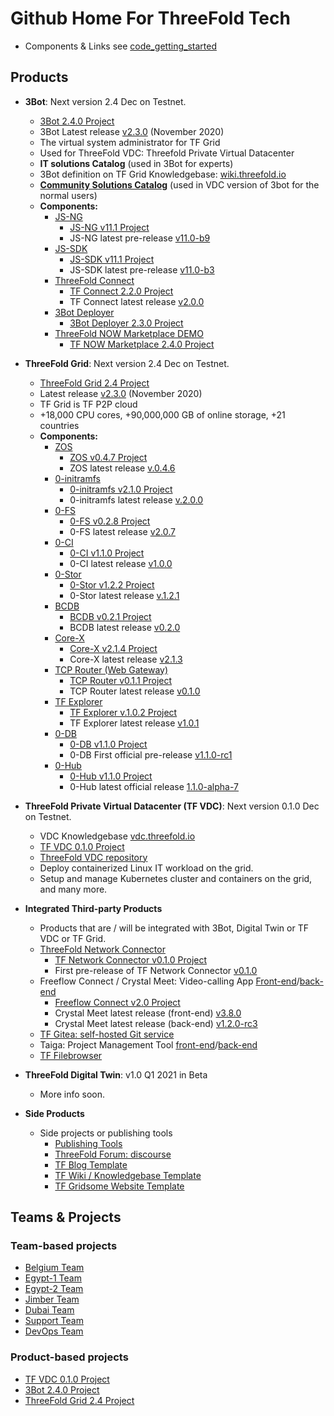 # Github Home For ThreeFold Tech


- Components & Links see [code_getting_started](products/code_getting_started.md)

## Products

- __3Bot__: Next version 2.4 Dec on Testnet. 
  - [3Bot 2.4.0 Project](https://github.com/orgs/threefoldtech/projects/129)
  - 3Bot Latest release [v2.3.0](https://manual.threefold.io/#/release_notes_2.3.0?id=_3bot) (November 2020)
  - The virtual system administrator for TF Grid
  - Used for ThreeFold VDC: Threefold Private Virtual Datacenter
  - **IT solutions Catalog** (used in 3Bot for experts)
  - 3Bot definition on TF Grid Knowledgebase: [wiki.threefold.io](https://wiki.threefold.io/#/grid_what?id=the-3bot)
  - **[Community Solutions Catalog](https://github.com/threefoldtech/vdc-solutions-charts)** (used in VDC version of 3bot for the normal users)
  - **Components:**
    - [JS-NG](https://github.com/threefoldtech/js-ng) 
        - [JS-NG v11.1 Project](https://github.com/threefoldtech/js-ng/projects/1)
        - JS-NG latest pre-release [v11.0-b9](https://github.com/threefoldtech/js-ng/releases/tag/v11.0-b9)
    - [JS-SDK](https://github.com/threefoldtech/js-sdk)
        - [JS-SDK v11.1 Project](https://github.com/threefoldtech/js-sdk/projects/1)
        - JS-SDK latest pre-release [v11.0-b3](https://github.com/threefoldtech/js-sdk/releases/tag/v11.0-b13)
    - [ThreeFold Connect](https://github.com/threefoldtech/3Bot_connect)
        - [TF Connect 2.2.0 Project](https://github.com/threefoldtech/3Bot_connect/projects/2)
        - TF Connect latest release [v2.0.0](https://github.com/threefoldtech/3Bot_connect/releases/tag/v2.0.0)
    - [3Bot Deployer](https://github.com/threefoldtech/js-sdk)
         - [3Bot Deployer 2.3.0 Project](https://github.com/orgs/threefoldtech/projects/113)
    - [ThreeFold NOW Marketplace DEMO](https://marketplace.threefold.io/marketplace/#/)
        - [TF NOW Marketplace 2.4.0 Project](https://github.com/orgs/threefoldtech/projects/126)
  
- **ThreeFold Grid**: Next version 2.4 Dec on Testnet.
  - [ThreeFold Grid 2.4 Project](https://github.com/orgs/threefoldtech/projects/118)
  - Latest release [v2.3.0](https://manual.threefold.io/#/release_notes_2.3.0?id=tf-grid-230-release-notes) (November 2020)
  - TF Grid is TF P2P cloud
  - +18,000 CPU cores, +90,000,000 GB of online storage, +21 countries
  - **Components:**
    - [ZOS](https://github.com/threefoldtech/zos) 
      - [ZOS v0.4.7 Project](https://github.com/orgs/threefoldtech/projects/112)
      - ZOS latest release [v.0.4.6](https://github.com/threefoldtech/zos/releases/tag/v0.4.6)
    - [0-initramfs](https://github.com/threefoldtech/0-initramfs) 
      - [0-initramfs v2.1.0 Project](https://github.com/threefoldtech/0-initramfs/projects/1)
      - 0-initramfs latest release [v.2.0.0](https://github.com/threefoldtech/0-initramfs/releases/tag/v1.5.0-rc1)
    - [0-FS](https://github.com/threefoldtech/0-fs) 
      - [0-FS v0.2.8 Project](https://github.com/threefoldtech/0-fs/projects/1)
      - 0-FS latest release [v2.0.7](https://github.com/threefoldtech/0-fs/releases/tag/v2.0.7)
    - [0-CI](https://github.com/threefoldtech/zeroCI) 
      - [0-CI v1.1.0 Project](https://github.com/threefoldtech/zeroCI/projects/2)
      - 0-CI latest release [v1.0.0](https://github.com/threefoldtech/zeroCI/releases/tag/v1.0.0)
    - [0-Stor](https://github.com/threefoldtech/0-stor) 
      - [0-Stor v1.2.2 Project](https://github.com/threefoldtech/0-stor/projects/3)
      - 0-Stor latest release [v.1.2.1](https://github.com/threefoldtech/0-stor/releases/tag/v1.2.1)
    - [BCDB](https://github.com/threefoldtech/bcdb) 
      - [BCDB v0.2.1 Project](https://github.com/threefoldtech/bcdb/projects/1)
      - BCDB latest release [v0.2.0](https://github.com/threefoldtech/bcdb/releases/tag/v0.2)
    - [Core-X](https://github.com/threefoldtech/corex) 
      - [Core-X v2.1.4 Project](https://github.com/threefoldtech/corex/projects/1)
      - Core-X latest release [v2.1.3](https://github.com/threefoldtech/corex/releases/tag/2.1.3)
    - [TCP Router (Web Gateway)](https://github.com/threefoldtech/tcprouter) 
      - [TCP Router v0.1.1 Project](https://github.com/threefoldtech/tcprouter/projects/1)
      - TCP Router latest release [v0.1.0](https://github.com/threefoldtech/tcprouter/releases/tag/v0.1.0)
    - [TF Explorer](https://github.com/threefoldtech/nodes-explorer) 
      - [TF Explorer v.1.0.2 Project](https://github.com/threefoldtech/nodes-explorer/projects/1)
      - TF Explorer latest release [v1.0.1](https://github.com/threefoldtech/nodes-explorer/releases/tag/v1.0.1)
    - [0-DB](https://github.com/threefoldtech/0-db)
      - [0-DB v1.1.0 Project](https://github.com/threefoldtech/0-db/projects/1)
      - 0-DB First official pre-release [v1.1.0-rc1](https://github.com/threefoldtech/0-db/releases/tag/v1.0.0-rc1)
    - [0-Hub](https://github.com/threefoldtech/0-hub)
      - [0-Hub v1.1.0 Project](https://github.com/threefoldtech/0-hub/projects/1)
      - 0-Hub latest official release [1.1.0-alpha-7](https://github.com/threefoldtech/0-hub/releases/tag/v1.1.0-alpha-7)

- **ThreeFold Private Virtual Datacenter (TF VDC)**: Next version 0.1.0 Dec on Testnet.
    - VDC Knowledgebase [vdc.threefold.io](vdc.threefold.io)
    - [TF VDC 0.1.0 Project](https://github.com/orgs/threefoldtech/projects/121)
    - [ThreeFold VDC repository](https://github.com/threefoldtech/vdc)
    - Deploy containerized Linux IT workload on the grid.
    - Setup and manage Kubernetes cluster and containers on the grid, and many more.

- **Integrated Third-party Products**
    - Products that are / will be integrated with 3Bot, Digital Twin or TF VDC or TF Grid.
    - [ThreeFold Network Connector](https://github.com/threefoldtech/yggdrasil-desktop-client)
      - [TF Network Connector v0.1.0 Project](https://github.com/threefoldtech/yggdrasil-desktop-client/projects/1)
      - First pre-release of TF Network Connector [v0.1.0](https://github.com/threefoldtech/yggdrasil-desktop-client/releases/tag/v0.1.0)
    - Freeflow Connect / Crystal Meet: Video-calling App [Front-end](https://github.com/crystaluniverse/crystalmeet_frontend)/[back-end](https://github.com/crystaluniverse/crystalmeet_backend)
      - [Freeflow Connect v2.0 Project](https://github.com/orgs/threefoldtech/projects/82)
      - Crystal Meet latest release (front-end) [v3.8.0](https://github.com/crystaluniverse/crystalmeet_frontend/releases/tag/v3.8.0)
      - Crystal Meet latest release (back-end) [v1.2.0-rc3](https://github.com/crystaluniverse/crystalmeet_backend/releases/tag/v1.2.0-rc3)
  - [TF Gitea: self-hosted Git service](https://github.com/threefoldtech/tf-gitea)
  - Taiga: Project Management Tool [front-end](https://github.com/threefoldtech/taiga-front)/[back-end](https://github.com/threefoldtech/taiga-back)
  - [TF Filebrowser](https://github.com/crystaluniverse/crystal_filebrowser)

- **ThreeFold Digital Twin**: v1.0 Q1 2021 in Beta
  - More info soon.

- **Side Products**
  - Side projects or publishing tools
    - [Publishing Tools](https://github.com/threebotserver/publishingtools)
    - [ThreeFold Forum: discourse](https://github.com/threefoldtech/threefold-forums)
    - [TF Blog Template](https://github.com/threefoldfoundation/blog_example)
    - [TF Wiki / Knowledgebase Template](https://github.com/threefoldfoundation/wiki_example)
    - [TF Gridsome Website Template](https://github.com/threefoldfoundation/www_examplesite)


## Teams & Projects

### Team-based projects
- [Belgium Team](https://github.com/orgs/threefoldtech/projects/61)
- [Egypt-1 Team](https://github.com/orgs/threefoldtech/projects/127)
- [Egypt-2 Team](https://github.com/orgs/threefoldtech/projects/128)
- [Jimber Team](https://github.com/orgs/threefoldtech/projects/60)
- [Dubai Team](https://github.com/orgs/threefoldtech/projects/130)
- [Support Team](https://circles.threefold.me/project/sabrinasadik-tf-support/kanban)
- [DevOps Team](https://github.com/orgs/threefoldtech/projects/66)

### Product-based projects
  - [TF VDC 0.1.0 Project](https://github.com/orgs/threefoldtech/projects/121)
  - [3Bot 2.4.0 Project](https://github.com/orgs/threefoldtech/projects/129)
  - [ThreeFold Grid 2.4 Project](https://github.com/orgs/threefoldtech/projects/118)


